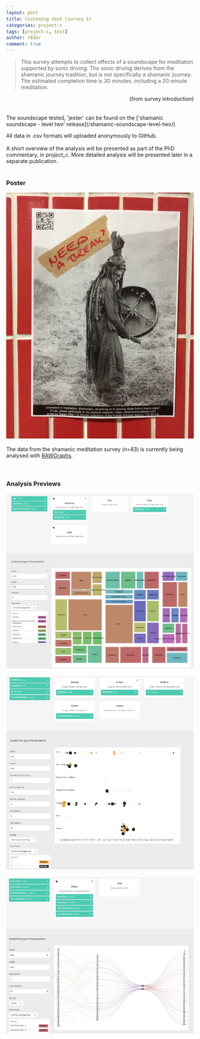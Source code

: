 ```yaml
---
layout: post
title: listening test (survey 1)
categories: project-c
tags: [project-c, test]
author: tEdör
comment: true
---
```

> This survey attempts to collect effects of a soundscape for meditation supported by sonic driving. The sonic driving derives from the shamanic journey tradition, but is not specifically a shamanic journey. The estimated completion time is 30 minutes, including a 20 minute meditation.

<div style="text-align: right"> (from survey introduction) </div>
<br>
<br>
The soundscape tested, 'jester' can be found on the ['shamanic soundscape - level two' release](/shamanic-soundscape-level-two/).

All data in .csv formats will uploaded anonymously to GitHub.
<br><br>
A short overview of the analysis will be presented as part of the PhD commentary, in _project_c_. More detailed analysis will be presented later in a separate publication.
<br><br>
### Poster
![](../assets/img/2019-11-22-shamanic-meditation-audio-test-poster.jpg)
<br><br>
The data from the shamanic meditation survey (n=83) is currently being analysed with [RAWGraphs](https://rawgraphs.io/).
<br><br><br>
### Analysis Previews
![](../assets/img/temp_belief-age.jpg)
<br><br>
![](../assets/img/temp_collector-date-sj-clarification.jpg)
<br><br>
![](../assets/img/temp_focusMove-clar-musicDE_0.jpg)

